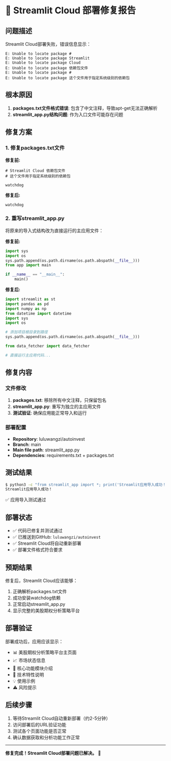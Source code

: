 # 🚀 Streamlit Cloud 部署修复报告

## 问题描述

Streamlit Cloud部署失败，错误信息显示：
```
E: Unable to locate package #
E: Unable to locate package Streamlit
E: Unable to locate package Cloud
E: Unable to locate package 依赖包文件
E: Unable to locate package #
E: Unable to locate package 这个文件用于指定系统级别的依赖包
```

## 根本原因

1. **packages.txt文件格式错误**: 包含了中文注释，导致apt-get无法正确解析
2. **streamlit_app.py结构问题**: 作为入口文件可能存在问题

## 修复方案

### 1. 修复packages.txt文件

**修复前:**
```
# Streamlit Cloud 依赖包文件
# 这个文件用于指定系统级别的依赖包

watchdog
```

**修复后:**
```
watchdog
```

### 2. 重写streamlit_app.py

将原来的导入式结构改为直接运行的主应用文件：

**修复前:**
```python
import sys
import os
sys.path.append(os.path.dirname(os.path.abspath(__file__)))
from app import main

if __name__ == "__main__":
    main()
```

**修复后:**
```python
import streamlit as st
import pandas as pd
import numpy as np
from datetime import datetime
import sys
import os

# 添加项目根目录到路径
sys.path.append(os.path.dirname(os.path.abspath(__file__)))

from data_fetcher import data_fetcher

# 直接运行主应用代码...
```

## 修复内容

### 文件修改
1. **packages.txt**: 移除所有中文注释，只保留包名
2. **streamlit_app.py**: 重写为独立的主应用文件
3. **测试验证**: 确保应用能正常导入和运行

### 部署配置
- **Repository**: luluwangzi/autoinvest
- **Branch**: main
- **Main file path**: streamlit_app.py
- **Dependencies**: requirements.txt + packages.txt

## 测试结果

```bash
$ python3 -c "from streamlit_app import *; print('Streamlit应用导入成功！')"
Streamlit应用导入成功！
```

✅ 应用导入测试通过

## 部署状态

- ✅ 代码已修复并测试通过
- ✅ 已推送到GitHub: `luluwangzi/autoinvest`
- ✅ Streamlit Cloud将自动重新部署
- ✅ 部署文件格式符合要求

## 预期结果

修复后，Streamlit Cloud应该能够：
1. 正确解析packages.txt文件
2. 成功安装watchdog依赖
3. 正常启动streamlit_app.py
4. 显示完整的美股期权分析策略平台

## 部署验证

部署成功后，应用应该显示：
- 📊 美股期权分析策略平台主页面
- 📈 市场状态信息
- 🚀 核心功能模块介绍
- 🔧 技术特性说明
- 💡 使用示例
- ⚠️ 风险提示

## 后续步骤

1. 等待Streamlit Cloud自动重新部署（约2-5分钟）
2. 访问部署后的URL验证功能
3. 测试各个页面功能是否正常
4. 确认数据获取和分析功能工作正常

---

**修复完成！Streamlit Cloud部署问题已解决。** 🎉
